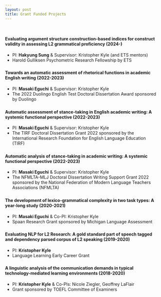 ```yaml
---
layout: post
title: Grant Funded Projects
---
```


<h4 style="padding-top: 30px;">Evaluating argument structure construction-based indices for construct validity in assessing L2 grammatical proficiency (2024-)</h4>
<ul>
  <li>PI: <strong>Hakyung Sung</strong> & Supervisor: Kristopher Kyle (and ETS mentors)</li>
  <li>Harold Gulliksen Psychometric Research Fellowship by ETS</li>
</ul>

<h4 style="padding-top: 5px;">Towards an automatic assessment of rhetorical functions in academic English writing (2022-2023)</h4>
<ul>
  <li>PI: <strong>Masaki Eguchi</strong> & Supervisor: Kristopher Kyle</li>
  <li>The 2022 Duolingo English Test Doctoral Dissertation Award sponsored by Duolingo</li>
</ul>

<h4 style="padding-top: 5px;">Automatic assessment of stance-taking in English academic writing: A systemic functional perspective (2022-2023)</h4>
<ul>
  <li>PI: <strong>Masaki Eguchi</strong> & Supervisor: Kristopher Kyle</li>
  <li>The TIRF Doctoral Dissertation Grant 2022 sponsored by the International Research Foundation for English Language Education (TIRF)</li>
</ul>

<h4 style="padding-top: 5px;">Automatic analysis of stance-taking in academic writing: A systemic functional perspective (2022-2023)</h4>
<ul>
  <li>PI: <strong>Masaki Eguchi</strong> & Supervisor: Kristopher Kyle</li>
  <li>The NFMLTA-MLJ Doctoral Dissertation Writing Support Grant 2022 sponsored by the National Federation of Modern Language Teachers Associations (NFMLTA)</li>
</ul>

<h4 style="padding-top: 5px;">The development of lexico-grammatical complexity in two task types: A year-long study (2020-2021)</h4>
<ul>
  <li>PI: <strong>Masaki Eguchi</strong> & Co-PI: Kristopher Kyle</li>
  <li>Spaan Research Grant sponsored by Michigan Language Assessment</li>
</ul>

<h4 style="padding-top: 5px;">Evaluating NLP for L2 Research: A gold standard part of speech tagged and dependency parsed corpus of L2 speaking (2019-2020)</h4>
<ul>
  <li>PI: <strong>Kristopher Kyle</strong></li>
  <li>Language Learning Early Career Grant</li>
</ul>

<h4 style="padding-top: 5px;">A linguistic analysis of the communication demands in typical technology-mediated learning environments (2018-2020)</h4>
<ul>
  <li>PI: <strong>Kristopher Kyle</strong> & Co-PIs: Nicole Ziegler, Geoffrey LaFlair</li>
  <li>Grant sponsored by TOEFL Committee of Examiners</li>
</ul>



